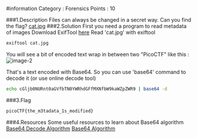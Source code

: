 #information
Category : Forensics
Points : 10

###1.Description
Files can always be changed in a secret way. Can you find the flag? [cat.jpg](https://mercury.picoctf.net/static/b4d62f6e431dc8e563309ea8c33a06b3/cat.jpg)
###2.Solution
First you need a program to read metadata of images
Download ExifTool [here](https://www.geeksforgeeks.org/installing-and-using-exiftool-on-linux/)
Read 'cat.jpg' with exiftool
```bash
exiftool cat.jpg
```
You will see a bit of encoded text wrap in between two "PicoCTF" like this :
![image-2](/Images/image-2.PNG)

That's a text encoded with Base64. So you can use 'base64' command to decode it (or use online decode tool)
```bash
echo cGljb0NURnt0aGVfbTN0YWRhdGFfMXNfbW9kaWZpZWR9 | base64 -d
```
###3.Flag
```bash
picoCTF{the_m3tadata_1s_modified}
```
###4.Resources
Some useful resources to learn about Base64 algorithm
[Base64 Decode Algorithm](https://base64.guru/learn/base64-algorithm/decode)
[Base64 Algorithm](https://fm4dd.com/programming/base64/base64_algorithm.shtm)